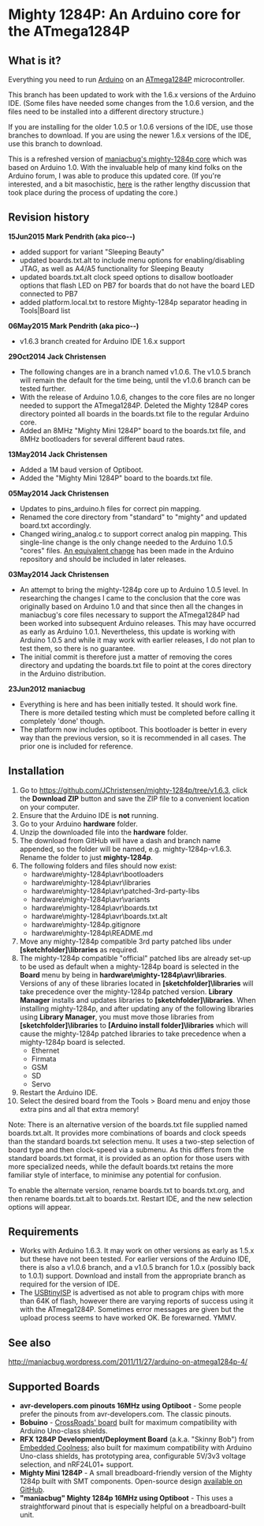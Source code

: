 # Mighty 1284P: An Arduino core for the ATmega1284P #
  

## What is it? ##

Everything you need to run [Arduino](http://arduino.cc/) on an [ATmega1284P](http://www.atmel.com/devices/ATMEGA1284P.aspx) microcontroller.

This branch has been updated to work with the 1.6.x versions of the Arduino IDE. (Some files have needed some changes from the 1.0.6 version, and the files need to be installed into a different directory structure.)

If you are installing for the older 1.0.5 or 1.0.6 versions of the IDE, use those branches to download. If you are using the newer 1.6.x versions of the IDE, use this branch to download.
 
This is a refreshed version of [maniacbug's mighty-1284p core](https://github.com/maniacbug/mighty-1284p) which was based on Arduino 1.0. With the invaluable help of many kind folks on the Arduino forum, I was able to produce this updated core. (If you're interested, and a bit masochistic, [here](http://forum.arduino.cc/index.php?topic=235521.0) is the rather lengthy discussion that took place during the process of updating the core.)

## Revision history <a name="revision history"></a>
**15Jun2015 Mark Pendrith (aka pico--)**
- added support for variant "Sleeping Beauty"
- updated boards.txt.alt to include menu options for enabling/disabling JTAG, as well as A4/A5 functionality for Sleeping Beauty
- updated boards.txt.alt clock speed options to disallow bootloader options that flash LED on PB7 for boards that do not have the board LED connected to PB7
- added platform.local.txt to restore Mighty-1284p separator heading in Tools|Board list

**06May2015 Mark Pendrith (aka pico--)**
- v1.6.3 branch created for Arduino IDE 1.6.x support

**29Oct2014 Jack Christensen**
- The following changes are in a branch named v1.0.6. The v1.0.5 branch will remain the default for the time being, until the v1.0.6 branch can be tested further.
- With the release of Arduino 1.0.6, changes to the core files are no longer needed to support the ATmega1284P. Deleted the Mighty 1284P cores directory pointed all boards in the boards.txt file to the regular Arduino core.
- Added an 8MHz "Mighty Mini 1284P" board to the boards.txt file, and 8MHz bootloaders for several different baud rates.

**13May2014 Jack Christensen**
- Added a 1M baud version of Optiboot.
- Added the "Mighty Mini 1284P" board to the boards.txt file.

**05May2014 Jack Christensen**
- Updates to pins_arduino.h files for correct pin mapping.
- Renamed the core directory from "standard" to "mighty" and updated board.txt accordingly.
- Changed wiring_analog.c to support correct analog pin mapping. This single-line change is the only change needed to the Arduino 1.0.5 "cores" files. [An equivalent change](http://github.com/arduino/Arduino/pull/1368) has been made in the Arduino repository and should be included in later releases.

**03May2014 Jack Christensen**
- An attempt to bring the mighty-1284p core up to Arduino 1.0.5 level. In researching the changes I came to the conclusion that the core was originally based on Arduino 1.0 and that since then all the changes in maniacbug's core files necessary to support the ATmega1284P had been worked into subsequent Arduino releases. This may have occurred as early as Arduino 1.0.1. Nevertheless, this update is working with Arduino 1.0.5 and while it may work with earlier releases, I do not plan to test them, so there is no guarantee.
- The initial commit is therefore just a matter of removing the cores directory and updating the boards.txt file to point at the cores directory in the Arduino distribution.

**23Jun2012 maniacbug**
- Everything is here and has been initially tested.  It should work fine.  There is more detailed testing which must be completed before calling it completely 'done' though.
- The platform now includes optiboot.  This bootloader is better in every way than the previous version, so it is recommended in all cases.  The prior one is included for reference.

## Installation <a name="installation"></a>

1. Go to https://github.com/JChristensen/mighty-1284p/tree/v1.6.3, click the **Download ZIP** button and save the ZIP file to a convenient location on your computer.
2. Ensure that the Arduino IDE is **not** running.
3. Go to your Arduino **hardware** folder.
4. Unzip the downloaded file into the **hardware** folder.
5. The download from GitHub will have a dash and branch name appended, so the folder will be named, e.g. mighty-1284p-v1.6.3. Rename the folder to just **mighty-1284p**.
6. The following folders and files should now exist:
	- hardware\mighty-1284p\avr\bootloaders
	- hardware\mighty-1284p\avr\libraries
	- hardware\mighty-1284p\avr\patched-3rd-party-libs
	- hardware\mighty-1284p\avr\variants
	- hardware\mighty-1284p\avr\boards.txt
	- hardware\mighty-1284p\avr\boards.txt.alt
	- hardware\mighty-1284p\.gitignore
	- hardware\mighty-1284p\README.md
7. Move any mighty-1284p compatible 3rd party patched libs under **[sketchfolder]\libraries** as required.
8. The mighty-1284p compatible "official" patched libs are already set-up to be used as default when a mighty-1284p board is selected in the **Board** menu by being in **hardware\mighty-1284p\avr\libraries**. Versions of any of these libraries located in **[sketchfolder]\libraries** will take precedence over the mighty-1284p patched version. **Library Manager** installs and updates libraries to **[sketchfolder]\libraries**. When installing mighty-1284p, and after updating any of the following libraries using **Library Manager**, you must move those libraries from **[sketchfolder]\libraries** to **[Arduino install folder]\libraries** which will cause the mighty-1284p patched libraries to take precedence when a mighty-1284p board is selected.
    - Ethernet
    - Firmata
    - GSM
    - SD
    - Servo
9. Restart the Arduino IDE.
10. Select the desired board from the Tools > Board menu and enjoy those extra pins and all that extra memory!

Note: There is an alternative version of the boards.txt file supplied named boards.txt.alt. It provides more combinations of boards and clock speeds than the standard boards.txt selection menu. It uses a two-step selection of board type and then clock-speed via a submenu. As this differs from the standard boards.txt format, it is provided as an option for those users with more specialized needs, while the default boards.txt retains the more familiar style of interface, to minimise any potential for confusion.

To enable the alternate version, rename boards.txt to boards.txt.org, and then rename boards.txt.alt to boards.txt. Restart IDE, and the new selection options will appear. 

## Requirements <a name="requirements"></a>

* Works with Arduino 1.6.3. It may work on other versions as early as 1.5.x but these have not been tested. For earlier versions of the Arduino IDE, there is also a v1.0.6 branch, and a v1.0.5 branch for 1.0.x (possibly back to 1.0.1) support. Download and install from the appropriate branch as required for the version of IDE.
* The [USBtinyISP](http://www.adafruit.com/products/46) is advertised as not able to program chips with more than 64K of flash, however there are varying reports of success using it with the ATmega1284P. Sometimes error messages are given but the upload process seems to have worked OK. Be forewarned. YMMV.

## See also <a name="seealso"></a>

http://maniacbug.wordpress.com/2011/11/27/arduino-on-atmega1284p-4/

## Supported Boards <a name="boards"></a>

* **avr-developers.com pinouts 16MHz using Optiboot** - Some people prefer the pinouts from avr-developers.com.  The classic pinouts.
* **Bobuino** - [CrossRoads' board](http://crossroadsfencing.com/BobuinoRev17/index.html) built for maximum compatibility with Arduino Uno-class shields.
* **RFX 1284P Development/Deployment Board** (a.k.a. "Skinny Bob") from [Embedded Coolness](http://embeddedcoolness.com/shop/rfx-1284p-devdep-board-w-prototyping-area-nrf24l01-headers-kit/); also built for maximum compatibility with Arduino Uno-class shields, has prototyping area, configurable 5V/3v3 voltage selection, and nRF24L01+ support.
* **Mighty Mini 1284P** - A small breadboard-friendly version of the Mighty 1284p built with SMT components. Open-source design [available on GitHub](http://goo.gl/5fAHca).
* **"maniacbug" Mighty 1284p 16MHz using Optiboot** - This uses a straightforward pinout that is especially helpful on a breadboard-built unit.


